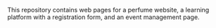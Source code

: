 This repository contains web pages for a perfume website, a learning platform with a registration form, and an event management page. 
